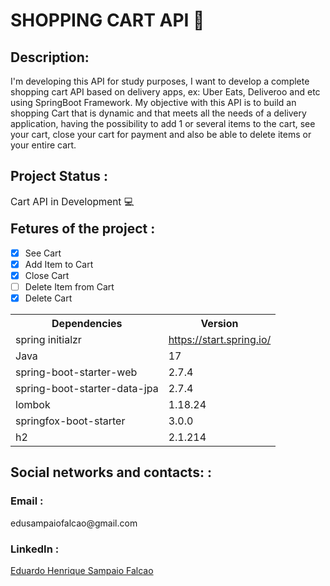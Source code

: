 <h1> SHOPPING CART API 🛒</h1>

<h2 style="font-size:1.5em;"> Description: </h2>
<p style="font-size:1em;">I'm developing this API for study purposes, I want to develop 
a complete shopping cart API based on delivery apps, ex: Uber Eats, Deliveroo and etc 
using SpringBoot Framework. My objective with this API is to build an shopping Cart that is 
dynamic and that meets all the needs of a delivery application, having the possibility 
to add 1 or several items to the cart, see your cart, close your cart for payment and 
also be able to delete items or your entire cart.</p>

<h2 style="font-size:1.5em;"> Project Status : </h2>
<p style="font-size:1.1em;">Cart API in Development 💻</p>

 <h2 style="font-size:1.5em; margin-top: 10px"> Fetures of the project :</h2>

- [x] See Cart
- [x] Add Item to Cart
- [x] Close Cart
- [ ] Delete Item from Cart
- [x] Delete Cart

<table>
	<tbody>
		<tr>
			<th>Dependencies</th>
			<th>Version</th>
		</tr>
		<tr>
			<td>spring initialzr</td>
			<td><a href="https://start.spring.io/" rel="nofollow">https://start.spring.io/</a></td>
		</tr>
		<tr>
			<td>Java</td>
			<td>17</td>
		</tr>
		<tr>
			<td>spring-boot-starter-web</td>
			<td>2.7.4</td>
		</tr>
		<tr>
			<td>spring-boot-starter-data-jpa</td>
			<td>2.7.4</td>
		</tr>
		<tr>
			<td>lombok</td>
			<td>1.18.24</td>
		</tr>
		<tr>
			<td>springfox-boot-starter</td>
			<td>3.0.0</td>
		</tr>
		<tr>
			<td>h2</td>
			<td>2.1.214</td>
		</tr>
	</tbody>
</table>

<h2 style="font-size:1.5em;"> Social networks and contacts: : </h2>
<h3> Email : </h3>
	<p> edusampaiofalcao@gmail.com  </p>
<h3> LinkedIn : </h3>
	<p> <a href="https://www.linkedin.com/in/eduardo-henrique-sampaio-falcao-52024b23b/">Eduardo Henrique Sampaio Falcao </a> </p>
	


